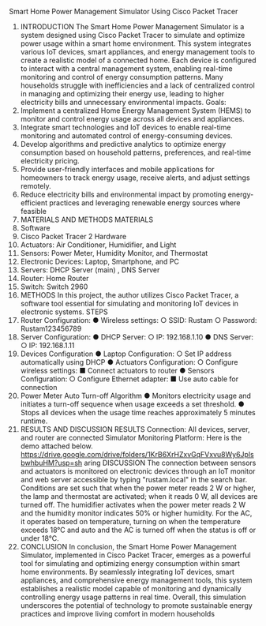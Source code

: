 Smart Home Power Management Simulator
Using Cisco Packet Tracer
1. INTRODUCTION
The Smart Home Power Management Simulator is a system designed using Cisco
Packet Tracer to simulate and optimize power usage within a smart home environment. This
system integrates various IoT devices, smart appliances, and energy management tools to
create a realistic model of a connected home. Each device is configured to interact with a
central management system, enabling real-time monitoring and control of energy consumption
patterns.
Many households struggle with inefficiencies and a lack of centralized control in
managing and optimizing their energy use, leading to higher electricity bills and unnecessary
environmental impacts.
Goals:
1. Implement a centralized Home Energy Management System (HEMS) to monitor and
control energy usage across all devices and appliances.
2. Integrate smart technologies and IoT devices to enable real-time monitoring and
automated control of energy-consuming devices.
3. Develop algorithms and predictive analytics to optimize energy consumption based on
household patterns, preferences, and real-time electricity pricing.
4. Provide user-friendly interfaces and mobile applications for homeowners to track energy
usage, receive alerts, and adjust settings remotely.
5. Reduce electricity bills and environmental impact by promoting energy-efficient practices
and leveraging renewable energy sources where feasible
2. MATERIALS AND METHODS
MATERIALS
1. Software
1. Cisco Packet Tracer
2 Hardware
1. Actuators: Air Conditioner, Humidifier, and Light
2. Sensors: Power Meter, Humidity Monitor, and Thermostat
3. Electronic Devices: Laptop, Smartphone, and PC
4. Servers: DHCP Server (main) , DNS Server
5. Router: Home Router
6. Switch: Switch 2960
3. METHODS
In this project, the author utilizes Cisco Packet Tracer, a software tool essential for simulating
and monitoring IoT devices in electronic systems.
STEPS
1. Router Configuration:
● Wireless settings:
○ SSID: Rustam
○ Password: Rustam123456789
2. Server Configuration:
● DHCP Server:
○ IP: 192.168.1.10
● DNS Server:
○ IP: 192.168.1.11
3. Devices Configuration
● Laptop Configuration:
○ Set IP address automatically using DHCP
● Actuators Configuration:
○ Configure wireless settings:
■ Connect actuators to router
● Sensors Configuration:
○ Configure Ethernet adapter:
■ Use auto cable for connection
4. Power Meter Auto Turn-off Algorithm
● Monitors electricity usage and initiates a turn-off sequence when usage exceeds a set
threshold.
● Stops all devices when the usage time reaches approximately 5 minutes runtime.
4. RESULTS AND DISCUSSION
RESULTS
Connection: All devices, server, and router are connected
Simulator Monitoring Platform:
Here is the demo attached below.
https://drive.google.com/drive/folders/1KrB6XrHZxvGqFVxvu8Wy6JplsbwhbuHM?usp=sh
aring
DISCUSSION
The connection between sensors and actuators is monitored on electronic devices through an
IoT monitor and web server accessible by typing "rustam.local" in the search bar. Conditions are
set such that when the power meter reads 2 W or higher, the lamp and thermostat are activated;
when it reads 0 W, all devices are turned off. The humidifier activates when the power meter
reads 2 W and the humidity monitor indicates 50% or higher humidity. For the AC, it operates
based on temperature, turning on when the temperature exceeds 18°C and auto and the AC is
turned off when the status is off or under 18°C.
5. CONCLUSION
In conclusion, the Smart Home Power Management Simulator, implemented in Cisco Packet
Tracer, emerges as a powerful tool for simulating and optimizing energy consumption within
smart home environments. By seamlessly integrating IoT devices, smart appliances, and
comprehensive energy management tools, this system establishes a realistic model capable of
monitoring and dynamically controlling energy usage patterns in real time. Overall, this
simulation underscores the potential of technology to promote sustainable energy practices and
improve living comfort in modern households
